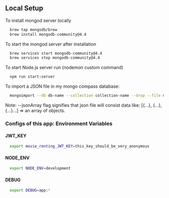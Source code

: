 ## Local Setup

To install mongod server locally

```bash
  brew tap mongodb/brew
  brew install mongodb-community@4.4
```
To start the mongod server after installation

```bash
  brew services start mongodb-community@4.4
  brew services stop mongodb-community@4.4
```
To start Node.js server run (nodemon custom command)

```bash
  npm run start:server
```
To import a JSON file in my mongo compass database:

```bash
  mongoimport --db db-name --collection collection-name --drop --file myfile.json --jsonArray
```
Note: --jsonArray flag signifies that json file will consist data like: [{...}, {...}, {...}...] => an array of objects.

 
### Configs of this app: Environment Variables

#### JWT_KEY

```bash
  export movie_renting_JWT_KEY=this_key_should_be_very_anonymous
```

#### NODE_ENV

```bash
  export NODE_ENV=development
``` 

#### DEBUG

```bash
  export DEBUG=app:*
``` 
